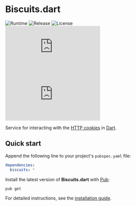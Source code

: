 # Biscuits.dart
![Runtime](https://badgen.net/badge/dart/%3E%3D2.8.0/green) ![Release](https://img.shields.io/pub/v/biscuits.svg) ![License](https://badgen.net/badge/license/MIT/blue) ![Coverage](https://badgen.net/coveralls/c/github/cedx/biscuits.dart) ![Build](https://badgen.net/github/checks/cedx/biscuits.dart)

Service for interacting with the [HTTP cookies](https://developer.mozilla.org/en-US/docs/Web/HTTP/Cookies) in [Dart](https://dart.dev).

## Quick start
Append the following line to your project's `pubspec.yaml` file:

```yaml
dependencies:
  biscuits: *
```

Install the latest version of **Biscuits.dart** with [Pub](https://dart.dev/tools/pub):

```shell
pub get
```

For detailed instructions, see the [installation guide](installation.md).
